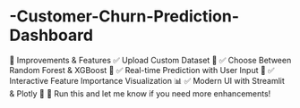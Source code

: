 # -Customer-Churn-Prediction-Dashboard
🎨 Improvements &amp; Features ✅ Upload Custom Dataset 📂 ✅ Choose Between Random Forest &amp; XGBoost 🔄 ✅ Real-time Prediction with User Input 🧠 ✅ Interactive Feature Importance Visualization 📊 ✅ Modern UI with Streamlit &amp; Plotly 🎨  🔹 Run this and let me know if you need more enhancements! 
